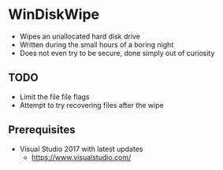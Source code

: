 # WinDiskWipe

- Wipes an unallocated hard disk drive
- Written during the small hours of a boring night
- Does not even try to be secure, done simply out of curiosity

## TODO

- Limit the file file flags
- Attempt to try recovering files after the wipe

## Prerequisites

- Visual Studio 2017 with latest updates
  - https://www.visualstudio.com/
